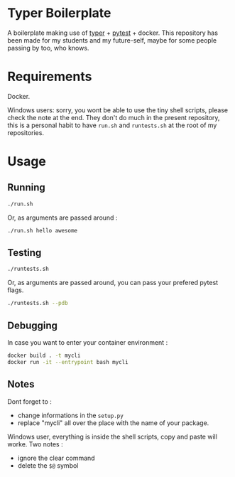# Typer Boilerplate

A boilerplate making use of [typer](https://github.com/tiangolo/typer) + [pytest](https://github.com/pytest-dev/pytest) + docker.
This repository has been made for my students and my future-self, maybe for some people passing by too, who knows.

# Requirements

Docker.

Windows users: sorry, you wont be able to use the tiny shell scripts, please check the note at the end.
They don't do much in the present repository, this is a personal habit to have `run.sh` and `runtests.sh` at the root of my repositories.

# Usage

## Running

```bash
./run.sh
```

Or, as arguments are passed around :

```bash
./run.sh hello awesome
```

## Testing

```bash
./runtests.sh
```
Or, as arguments are passed around, you can pass your prefered pytest flags.

```bash
./runtests.sh --pdb
```

## Debugging

In case you want to enter your container environment :

```bash
docker build . -t mycli
docker run -it --entrypoint bash mycli
```

## Notes

Dont forget to : 
- change informations in the `setup.py`
- replace "mycli" all over the place with the name of your package.

Windows user, everything is inside the shell scripts, copy and paste will worke.
Two notes : 
- ignore the clear command
- delete the `$@` symbol
